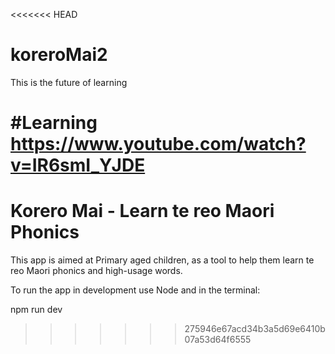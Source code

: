 <<<<<<< HEAD
# koreroMai2
This is the future of learning

#Learning
https://www.youtube.com/watch?v=IR6smI_YJDE
=======
# Korero Mai - Learn te reo Maori Phonics

This app is aimed at Primary aged children, as a tool to help them learn te reo Maori phonics and high-usage words.

To run the app in development use Node and in the terminal:

npm run dev
>>>>>>> 275946e67acd34b3a5d69e6410b07a53d64f6555
